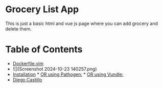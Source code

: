 # Grocery List App
This is just a basic html and vue js page where you can add grocery and delete them.


Table of Contents
=================

  * [Dockerfile.vim](#dockerfilevim)
  * ![](Screenshot 2024-10-23 140257.png)
  * [Installation](#installation)
        * [OR using Pathogen:](#or-using-pathogen)
        * [OR using Vundle:](#or-using-vundle)
  * [Diego Castillo](#license)
